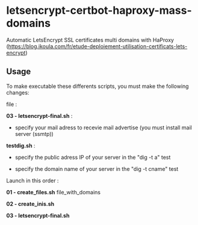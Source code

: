 # letsencrypt-certbot-haproxy-mass-domains
Automatic LetsEncrypt SSL certificates multi domains with HaProxy
(https://blog.ikoula.com/fr/etude-deploiement-utilisation-certificats-lets-encrypt)

## Usage

To make executable these differents scripts, you must make the following changes:

file :

**03 - letsencrypt-final.sh** :

- specify your mail adress to recevie mail advertise (you must install mail server (ssmtp))

**testdig.sh** :

- specify the public adress IP of your server in the "dig -t a" test

- specify the domain name of your server in the "dig -t cname" test


Launch in this order :

**01 - create_files.sh** file_with_domains

**02 - create_inis.sh**

**03 - letsencrypt-final.sh**
